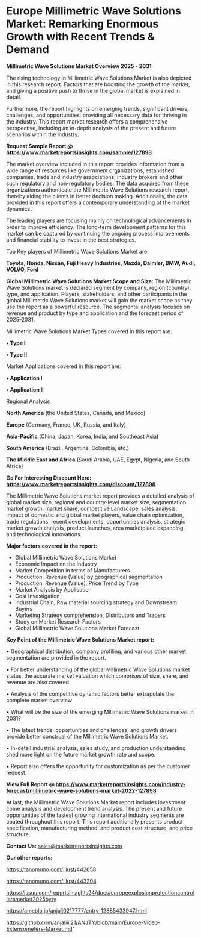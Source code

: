 # Europe Millimetric Wave Solutions Market: Remarking Enormous Growth with Recent Trends & Demand

<Strong> Millimetric Wave Solutions Market Overview 2025 - 2031</strong>

The rising technology in Millimetric Wave Solutions Market is also depicted in this research report. Factors that are boosting the growth of the market, and giving a positive push to thrive in the global market is explained in detail.

Furthermore, the report highlights on emerging trends, significant drivers, challenges, and opportunities, providing all necessary data for thriving in the industry. This report market research offers a comprehensive perspective, including an in-depth analysis of the present and future scenarios within the industry.

<strong>Request Sample Report @ <a href=https://www.marketreportsinsights.com/sample/127898>https://www.marketreportsinsights.com/sample/127898</a></strong>

The market overview included in this report provides information from a wide range of resources like government organizations, established companies, trade and industry associations, industry brokers and other such regulatory and non-regulatory bodies. The data acquired from these organizations authenticate the Millimetric Wave Solutions research report, thereby aiding the clients in better decision making. Additionally, the data provided in this report offers a contemporary understanding of the market dynamics.

The leading players are focusing mainly on technological advancements in order to improve efficiency. The long-term development patterns for this market can be captured by continuing the ongoing process improvements and financial stability to invest in the best strategies.

Top Key players of Millimetric Wave Solutions Market are:

<strong>Toyota, Honda, Nissan, Fuji Heavy Industries, Mazda, Daimler, BMW, Audi, VOLVO, Ford</strong>

<strong><b>Global Millimetric Wave Solutions Market Scope and Size:</b></strong>
The Millimetric Wave Solutions market is declared segment by company, region (country), type, and application. Players, stakeholders, and other participants in the global Millimetric Wave Solutions market will gain the market scope as they use the report as a powerful resource. The segmental analysis focuses on revenue and product by type and application and the forecast period of 2025-2031.

Millimetric Wave Solutions Market Types covered in this report are:

<strong>• Type I

• Type II</strong>

Market Applications covered in this report are:

<strong>• Application I

• Application II</strong> 

Regional Analysis

<strong>North America</strong> (the United States, Canada, and Mexico)

<strong>Europe</strong> (Germany, France, UK, Russia, and Italy)

<strong>Asia-Pacific</strong> (China, Japan, Korea, India, and Southeast Asia)

<strong>South America</strong> (Brazil, Argentina, Colombia, etc.)

<strong>The Middle East and Africa</strong> (Saudi Arabia, UAE, Egypt, Nigeria, and South Africa)

<strong>Go For Interesting Discount Here: <a href=https://www.marketreportsinsights.com/discount/127898>https://www.marketreportsinsights.com/discount/127898</a></strong>

The Millimetric Wave Solutions market report provides a detailed analysis of global market size, regional and country-level market size, segmentation market growth, market share, competitive Landscape, sales analysis, impact of domestic and global market players, value chain optimization, trade regulations, recent developments, opportunities analysis, strategic market growth analysis, product launches, area marketplace expanding, and technological innovations.

<strong><b>Major factors covered in the report:</b></strong>
<ul>
  <li>Global Millimetric Wave Solutions Market </li>
  <li>Economic Impact on the Industry</li>
  <li>Market Competition in terms of Manufacturers</li>
  <li>Production, Revenue (Value) by geographical segmentation</li>
  <li>Production, Revenue (Value), Price Trend by Type</li>
  <li>Market Analysis by Application</li>
  <li>Cost Investigation</li>
  <li>Industrial Chain, Raw material sourcing strategy and Downstream Buyers</li>
  <li>Marketing Strategy comprehension, Distributors and Traders</li>
  <li>Study on Market Research Factors</li>
  <li>Global Millimetric Wave Solutions Market Forecast</li>
</ul>

<strong><b>Key Point of the Millimetric Wave Solutions Market report:</b></strong>

• Geographical distribution, company profiling, and various other market segmentation are provided in the report.

• For better understanding of the global Millimetric Wave Solutions market status, the accurate market valuation which comprises of size, share, and revenue are also covered.

• Analysis of the competitive dynamic factors better extrapolate the complete market overview

• What will be the size of the emerging Millimetric Wave Solutions market in 2031?

• The latest trends, opportunities and challenges, and growth drivers provide better construal of the Millimetric Wave Solutions Market.

• In-detail industrial analysis, sales study, and production understanding shed more light on the future market growth rate and scope.

• Report also offers the opportunity for customization as per the customer request.

<strong><b>View Full Report @ <a href=https://www.marketreportsinsights.com/industry-forecast/millimetric-wave-solutions-market-2022-127898>https://www.marketreportsinsights.com/industry-forecast/millimetric-wave-solutions-market-2022-127898</a></b></strong>


At last, the Millimetric Wave Solutions Market report includes investment come analysis and development trend analysis. The present and future opportunities of the fastest growing international industry segments are coated throughout this report. This report additionally presents product specification, manufacturing method, and product cost structure, and price structure.

<strong>Contact Us:</strong>
sales@marketreportsinsights.com

<strong>Our other reports:</strong>

<a href=https://tanomuno.com/illust/442658>https://tanomuno.com/illust/442658</a>

<a href=https://tanomuno.com/illust/443204>https://tanomuno.com/illust/443204</a>

<a href=https://issuu.com/reportsinsights24/docs/europeexplosionprotectioncontrollersmarket2025byty>https://issuu.com/reportsinsights24/docs/europeexplosionprotectioncontrollersmarket2025byty</a>

<a href=https://ameblo.jp/anjali0217777/entry-12885433947.html>https://ameblo.jp/anjali0217777/entry-12885433947.html</a>

<a href=https://github.com/anjaliiii21/ANJTY/blob/main/Europe-Video-Extensometers-Market.md>https://github.com/anjaliiii21/ANJTY/blob/main/Europe-Video-Extensometers-Market.md</a>"
